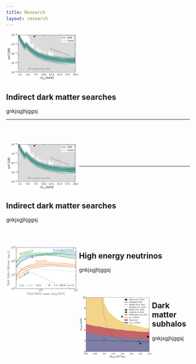 ```yaml
---
title: Research
layout: research
---
```



<div style="text-align: left"><img src="assets/images/Papers/SterileNeutrino.jpg" width="200" /></div>

## Indirect dark matter searches
gnkjsgjhjggsj

***

<!-- ############ -->

&nbsp;<br>
&nbsp;<br>

<img style="float: left;" src="assets/images/Papers/SterileNeutrino.jpg" width="200">

&nbsp;<br>
&nbsp;<br>
&nbsp;<br>
***
&nbsp;<br>
&nbsp;<br>
&nbsp;<br>

## Indirect dark matter searches
gnkjsgjhjggsj



<!-- ####### -->

&nbsp;<br>
&nbsp;<br>

<img style="float: left;" src="assets/images/Papers/DM_nu.jpg" width="200">

## High energy neutrinos
gnkjsgjhjggsj


<!-- ####### -->

&nbsp;<br>
&nbsp;<br>

<img style="float: left;" src="assets/images/Papers/wdm_Constraints.jpg" width="200">

## Dark matter subhalos
gnkjsgjhjggsj


<!-- ####### -->